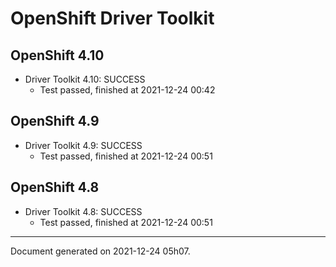 
OpenShift Driver Toolkit
========================

OpenShift 4.10
--------------



* Driver Toolkit 4.10: SUCCESS
  - Test passed, finished at 2021-12-24 00:42

OpenShift 4.9
-------------



* Driver Toolkit 4.9: SUCCESS
  - Test passed, finished at 2021-12-24 00:51

OpenShift 4.8
-------------



* Driver Toolkit 4.8: SUCCESS
  - Test passed, finished at 2021-12-24 00:51

---
Document generated on 2021-12-24 05h07.
